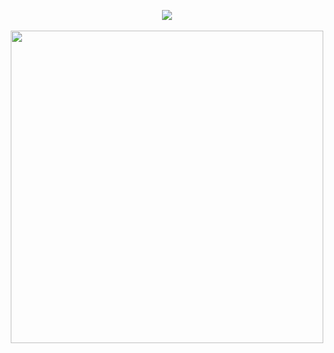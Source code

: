 <p align="center">
<img src="https://github-readme-stats.vercel.app/api?username=BillyGalbreath&count_private=true&show_icons=true&theme=dark" align="center"><br>
<br>
<img src="https://wakatime.com/share/@BillyGalbreath/e1e8b01a-7a3d-4644-a7c7-ffebf6b3d0f9.svg" width="500"></img>
</p>
